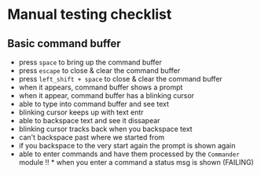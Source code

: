 # Manual testing checklist

## Basic command buffer

* press `space` to bring up the command buffer
* press `escape` to close & clear the command buffer
* press `left_shift + space` to close & clear the command buffer
* when it appears, command buffer shows a prompt
* when it appear, command buffer has a blinking cursor
* able to type into command buffer and see text
* blinking cursor keeps up with text entr
* able to backspace text and see it dissapear
* blinking cursor tracks back when you backspace text
* can't backspace past where we started from
* if you backspace to the very start again the prompt is shown again
* able to enter commands and have them processed by the `Commander` module
!! * when you enter a command a status msg is shown (FAILING)
